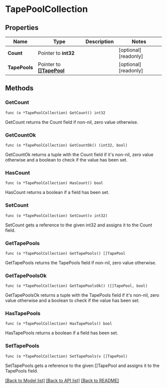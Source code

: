 # TapePoolCollection

## Properties

Name | Type | Description | Notes
------------ | ------------- | ------------- | -------------
**Count** | Pointer to **int32** |  | [optional] [readonly] 
**TapePools** | Pointer to [**[]TapePool**](tape_pool.md) |  | [optional] [readonly] 

## Methods

### GetCount

`func (o *TapePoolCollection) GetCount() int32`

GetCount returns the Count field if non-nil, zero value otherwise.

### GetCountOk

`func (o *TapePoolCollection) GetCountOk() (int32, bool)`

GetCountOk returns a tuple with the Count field if it's non-nil, zero value otherwise
and a boolean to check if the value has been set.

### HasCount

`func (o *TapePoolCollection) HasCount() bool`

HasCount returns a boolean if a field has been set.

### SetCount

`func (o *TapePoolCollection) SetCount(v int32)`

SetCount gets a reference to the given int32 and assigns it to the Count field.

### GetTapePools

`func (o *TapePoolCollection) GetTapePools() []TapePool`

GetTapePools returns the TapePools field if non-nil, zero value otherwise.

### GetTapePoolsOk

`func (o *TapePoolCollection) GetTapePoolsOk() ([]TapePool, bool)`

GetTapePoolsOk returns a tuple with the TapePools field if it's non-nil, zero value otherwise
and a boolean to check if the value has been set.

### HasTapePools

`func (o *TapePoolCollection) HasTapePools() bool`

HasTapePools returns a boolean if a field has been set.

### SetTapePools

`func (o *TapePoolCollection) SetTapePools(v []TapePool)`

SetTapePools gets a reference to the given []TapePool and assigns it to the TapePools field.


[[Back to Model list]](../README.md#documentation-for-models) [[Back to API list]](../README.md#documentation-for-api-endpoints) [[Back to README]](../README.md)


